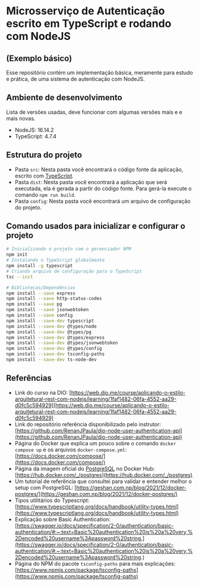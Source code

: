 # Microsserviço de Autenticação escrito em TypeScript e rodando com NodeJS
## (Exemplo básico)

Esse repositório contém um implementação básica, meramente para estudo e prática, de uma sistema de autenticação com NodeJS.

## Ambiente de desenvolvimento

Lista de versões usadas, deve funcionar com algumas versões mais e e mais novas.

* NodeJS: 16.14.2
* TypeScript: 4.7.4

## Estrutura do projeto

* Pasta `src`: Nesta pasta você encontrará o código fonte da aplicação, escrito com [TypeScript](https://www.typescriptlang.org/).
* Pasta `dist`: Nesta pasta você encontrará a aplicação que será executada, ela é gerada a partir do código fonte. Para gerá-la execute o comando `npm run build`.
* Pasta `config`: Nesta pasta você encontrará um arquivo de configuração do projeto.

## Comando usados para inicializar e configurar o projeto

```bash
# Inicializando o projeto com o gerenciador NPM
npm init
# Instalando o TypeScript globalmente
npm install -g typescript
# Criando arquivo de configuração para o TypeScript
tsc --init

# Bibliotecas/Dependências
npm install --save express
npm install --save http-status-codes
npm install --save pg
npm install --save jsonwebtoken
npm install --save config
npm install --save-dev typescript
npm install --save-dev @types/node
npm install --save-dev @types/pg
npm install --save-dev @types/express
npm install --save-dev @types/jsonwebtoken
npm install --save-dev @types/config
npm install --save-dev tsconfig-paths
npm install --save-dev ts-node-dev
```

## Referências

* Link do curso na DIO: [https://web.dio.me/course/aplicando-o-estilo-arquitetural-rest-com-nodejs/learning/1faf1482-06fa-4552-aa29-d0fc5c594929](https://web.dio.me/course/aplicando-o-estilo-arquitetural-rest-com-nodejs/learning/1faf1482-06fa-4552-aa29-d0fc5c594929)
* Link do repositório referência disponibilizado pelo instrutor: [https://github.com/RenanJPaula/dio-node-user-authentication-api](https://github.com/RenanJPaula/dio-node-user-authentication-api)
* Página do Docker que explica um pouco sobre o comando `docker compose up` e os arquivos `docker-compose.yml`: [https://docs.docker.com/compose/](https://docs.docker.com/compose/)
* Página da imagem oficial do [PostgreSQL](https://www.postgresql.org/) no Docker Hub: [https://hub.docker.com/_/postgres](https://hub.docker.com/_/postgres)
* Um tutorial de referência que consultei para validar e entender melhor o setup com PostgreSQL: [https://geshan.com.np/blog/2021/12/docker-postgres/](https://geshan.com.np/blog/2021/12/docker-postgres/)
* Tipos utilitários do Typescript: [https://www.typescriptlang.org/docs/handbook/utility-types.html](https://www.typescriptlang.org/docs/handbook/utility-types.html)
* Explicação sobre Basic Authentication: [https://swagger.io/docs/specification/2-0/authentication/basic-authentication/#:~:text=Basic%20authentication%20is%20a%20very,%2Dencoded%20username%3Apassword%20string.](https://swagger.io/docs/specification/2-0/authentication/basic-authentication/#:~:text=Basic%20authentication%20is%20a%20very,%2Dencoded%20username%3Apassword%20string.)
* Página do NPM do pacote `tsconfig-paths` para mais explicações: [https://www.npmjs.com/package/tsconfig-paths](https://www.npmjs.com/package/tsconfig-paths)
